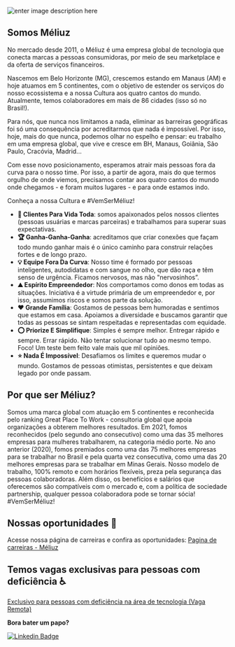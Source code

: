 ![enter image description here](https://s3.amazonaws.com/gupy5/production/companies/1872/career/2823/images/2022-03-15_18-21_mainImage.png)

## Somos Méliuz
No mercado desde 2011, o Méliuz é uma empresa global de tecnologia que conecta marcas a pessoas consumidoras, por meio de seu marketplace e da oferta de serviços financeiros.

Nascemos em Belo Horizonte (MG), crescemos estando em Manaus (AM) e hoje atuamos em 5 continentes, com o objetivo de estender os serviços do nosso ecossistema e a nossa Cultura aos quatro cantos do mundo. Atualmente, temos colaboradores em mais de 86 cidades (isso só no Brasil!).

Para nós, que nunca nos limitamos a nada, eliminar as barreiras geográficas foi só uma consequência por acreditarmos que nada é impossível. Por isso, hoje, mais do que nunca, podemos olhar no espelho e pensar: eu trabalho em uma empresa global, que vive e cresce em BH, Manaus, Goiânia, São Paulo, Cracóvia, Madrid...

Com esse novo posicionamento, esperamos atrair mais pessoas fora da curva para o nosso time. Por isso, a partir de agora, mais do que termos orgulho de onde viemos, precisamos contar aos quatro cantos do mundo onde chegamos - e foram muitos lugares - e para onde estamos indo.

Conheça a nossa Cultura e #VemSerMéliuz!

-   **🍃 Clientes Para Vida Toda**: somos apaixonados pelos nossos clientes (pessoas usuárias e marcas parceiras) e trabalhamos para superar suas expectativas.
-   **🏆 Ganha-Ganha-Ganha**: acreditamos que criar conexões que façam todo mundo ganhar mais é o único caminho para construir relações fortes e de longo prazo.
-   **💡 Equipe Fora Da Curva**: Nosso time é formado por pessoas inteligentes, autodidatas e com sangue no olho, que dão raça e têm senso de urgência. Ficamos nervosos, mas não "nervosinhos”.
-   **⛰️ Espírito Empreendedor**: Nos comportamos como donos em todas as situações. Iniciativa é a virtude primária de um empreendedor e, por isso, assumimos riscos e somos parte da solução.
-   **❤️ Grande Família**: Gostamos de pessoas bem humoradas e sentimos que estamos em casa. Apoiamos a diversidade e buscamos garantir que todas as pessoas se sintam respeitadas e representadas com equidade.
-   **⭕ Priorize E Simplifique**: Simples é sempre melhor. Entregar rápido e sempre. Errar rápido. Não tentar solucionar tudo ao mesmo tempo. Foco! Um teste bem feito vale mais que mil opiniões.
-   **⭐ Nada É Impossível**: Desafiamos os limites e queremos mudar o mundo. Gostamos de pessoas otimistas, persistentes e que deixam legado por onde passam.

## Por que ser Méliuz?
Somos uma marca global com atuação em 5 continentes e reconhecida pelo ranking Great Place To Work - consultoria global que apoia organizações a obterem melhores resultados. Em 2021, fomos reconhecidos (pelo segundo ano consecutivo) como uma das 35 melhores empresas para mulheres trabalharem, na categoria médio porte. No ano anterior (2020), fomos premiados como uma das 75 melhores empresas para se trabalhar no Brasil e pela quarta vez consecutiva, como uma das 20 melhores empresas para se trabalhar em Minas Gerais. Nosso modelo de trabalho, 100% remoto e com horários flexíveis, preza pela segurança das pessoas colaboradoras. Além disso, os benefícios e salários que oferecemos são compatíveis com o mercado e, com a política de sociedade partnership, qualquer pessoa colaboradora pode se tornar sócia! #VemSerMéliuz!

## Nossas oportunidades 🚀

Acesse nossa página de carreiras e confira as oportunidades: [Pagina de carreiras - Méliuz](https://meliuz.gupy.io/)

## Temos vagas exclusivas para pessoas com deficiência ♿

[Exclusivo para pessoas com deficiência na área de tecnologia (Vaga Remota) ](https://meliuz.gupy.io/job/eyJqb2JJZCI6MTExMTQ2MCwic291cmNlIjoiZ3VweV9wdWJsaWNfcGFnZSJ9?jobBoardSource=gupy_public_page)


**Bora bater um papo?**

[![Linkedin Badge](https://img.shields.io/badge/-Franciele%20Riedo-2030aa?style=flat-square&logo=Linkedin&logoColor=white&link=https://www.linkedin.com/in/francieleriedo/)](https://www.linkedin.com/in/francieleriedo/) 
